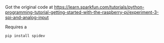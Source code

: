 Got the original code at <https://learn.sparkfun.com/tutorials/python-programming-tutorial-getting-started-with-the-raspberry-pi/experiment-3-spi-and-analog-input>

Requires a 
```
pip install spidev
```


